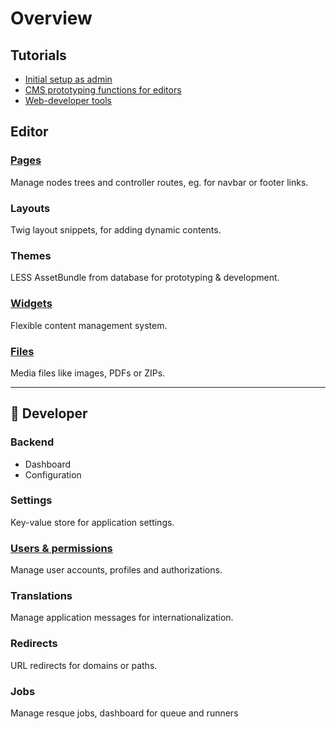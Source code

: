 # Overview

## Tutorials

- [Initial setup as admin](tutorial-admin.md)
- [CMS prototyping functions for editors](tutorial-editor.md)
- [Web-developer tools](tutorial-dev.md)

## Editor

### [Pages](module-pages.md)

Manage nodes trees and controller routes, eg. for navbar or footer links.

### Layouts

Twig layout snippets, for adding dynamic contents.

### Themes

LESS AssetBundle from database for prototyping & development.

### [Widgets](module-widgets.md) 

Flexible content management system.

### [Files](module-filefly.md)

Media files like images, PDFs or ZIPs.

---

## :construction_worker: Developer

### Backend

- Dashboard
- Configuration

### Settings

Key-value store for application settings.

### [Users & permissions](module-users-rbac.md)

Manage user accounts, profiles and authorizations.

### Translations

Manage application messages for internationalization.

### Redirects 

URL redirects for domains or paths.

### Jobs

Manage resque jobs, dashboard for queue and runners
